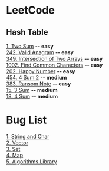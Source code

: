 # LeetCode

## Hash Table
[1. Two Sum](https://github.com/yuezhezhang/LeetCode/blob/main/problems/0001_two_sum.md) **-- easy**\
[242. Valid Anagram](https://github.com/yuezhezhang/LeetCode/blob/main/problems/0242_valid_anagram.md) **-- easy**\
[349. Intersection of Two Arrays](https://github.com/yuezhezhang/LeetCode/blob/main/problems/0349_intersection_of_two_arrays.md) **-- easy**\
[1002. Find Common Characters](https://github.com/yuezhezhang/LeetCode/blob/main/problems/1002_find_common_characters.md) **-- easy**\
[202. Happy Number](https://github.com/yuezhezhang/LeetCode/blob/main/problems/0202_happy_number.md) **-- easy**\
[454. 4 Sum 2](https://github.com/yuezhezhang/LeetCode/blob/main/problems/0454_4_sum_2.md) **-- medium**\
[383. Ransom Note](https://github.com/yuezhezhang/LeetCode/blob/main/problems/0383_ransom_note.md) **-- easy**\
[15. 3 Sum](https://github.com/yuezhezhang/LeetCode/blob/main/problems/0015_3_sum.md) **-- medium**\
[18. 4 Sum](https://github.com/yuezhezhang/LeetCode/blob/main/problems/0018_4_sum.md) **-- medium**

# Bug List
[1. String and Char](https://github.com/yuezhezhang/LeetCode/blob/main/bug_list/1_string_and_char.md)\
[2. Vector](https://github.com/yuezhezhang/LeetCode/blob/main/bug_list/2_vector.md)\
[3. Set](https://github.com/yuezhezhang/LeetCode/blob/main/bug_list/3_set.md)\
[4. Map](https://github.com/yuezhezhang/LeetCode/blob/main/bug_list/4_map.md)\
[5. Algorithms Library](https://github.com/yuezhezhang/LeetCode/blob/main/bug_list/5_algorithms_library.md)